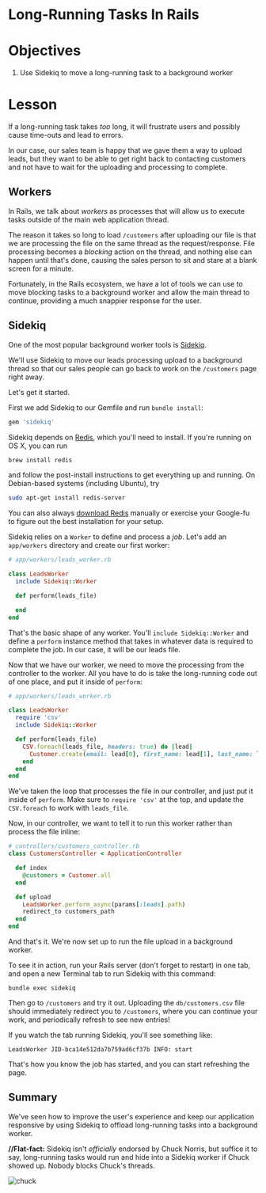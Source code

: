 # Long-Running Tasks In Rails

# Objectives

1. Use Sidekiq to move a long-running task to a background worker

# Lesson

If a long-running task takes *too* long, it will frustrate users and
possibly cause time-outs and lead to errors.

In our case, our sales team is happy that we gave them a way to upload
leads, but they want to be able to get right back to contacting
customers and not have to wait for the uploading and processing to
complete.

## Workers

In Rails, we talk about *workers* as processes that will allow us to
execute tasks outside of the main web application thread.

The reason it takes so long to load `/customers` after uploading our
file is that we are processing the file on the same thread as the
request/response. File processing becomes a *blocking* action on the
thread, and nothing else can happen until that's done, causing the sales
person to sit and stare at a blank screen for a minute.

Fortunately, in the Rails ecosystem, we have a lot of tools we can use
to move blocking tasks to a background worker and allow the main
thread to continue, providing a much snappier response for the user.

## Sidekiq

One of the most popular background worker tools is [Sidekiq](https://github.com/mperham/sidekiq).

We'll use Sidekiq to move our leads processing upload to a background
thread so that our sales people can go back to work on the `/customers`
page right away.

Let's get it started.

First we add Sidekiq to our Gemfile and run `bundle install`:

```ruby
gem 'sidekiq'
```

Sidekiq depends on [Redis](http://redis.io/), which you'll need to install. If you're running on OS X, you can run

```bash
brew install redis
```

and follow the post-install instructions to get everything up and running. On Debian-based systems (including Ubuntu), try

```bash
sudo apt-get install redis-server
```

You can also always [download Redis](http://redis.io/download) manually or exercise your Google-fu to figure out the best installation for your setup.

Sidekiq relies on a `Worker` to define and process a *job*. Let's add an
`app/workers` directory and create our first worker:

```ruby
# app/workers/leads_worker.rb

class LeadsWorker
  include Sidekiq::Worker

  def perform(leads_file)

  end
end
```

That's the basic shape of any worker. You'll `include Sidekiq::Worker`
and define a `perform` instance method that takes in whatever data is
required to complete the job. In our case, it will be our leads file.

Now that we have our worker, we need to move the processing from the
controller to the worker. All you have to do is take the long-running
code out of one place, and put it inside of `perform`:

```ruby
# app/workers/leads_worker.rb

class LeadsWorker
  require 'csv'
  include Sidekiq::Worker

  def perform(leads_file)
    CSV.foreach(leads_file, headers: true) do |lead|
      Customer.create(email: lead[0], first_name: lead[1], last_name: lead[2])
    end
  end
end
```

We've taken the loop that processes the file in our controller, and just
put it inside of `perform`. Make sure to `require 'csv'` at the top, and
update the `CSV.foreach` to work with `leads_file`.

Now, in our controller, we want to tell it to run this worker rather
than process the file inline:

```ruby
# controllers/customers_controller.rb
class CustomersController < ApplicationController

  def index
    @customers = Customer.all
  end

  def upload
    LeadsWorker.perform_async(params[:leads].path)
    redirect_to customers_path
  end
end
```

And that's it. We're now set up to run the file upload in a background
worker.

To see it in action, run your Rails server (don't forget to restart) in
one tab, and open a new Terminal tab to run Sidekiq with this command:

`bundle exec sidekiq`

Then go to `/customers` and try it out. Uploading the `db/customers.csv` file should
immediately redirect you to `/customers`, where you can continue your
work, and periodically refresh to see new entries!

If you watch the tab running Sidekiq, you'll see something like:

`LeadsWorker JID-bca14e512da7b759ad6cf37b INFO: start`

That's how you know the job has started, and you can start refreshing
the page.

## Summary

We've seen how to improve the user's experience and keep our application
responsive by using Sidekiq to offload long-running tasks into a
background worker.

**//Flat-fact:** Sidekiq isn't *officially* endorsed by Chuck Norris,
but suffice it to say, long-running tasks would run and hide
into a Sidekiq worker if Chuck showed up. Nobody blocks Chuck's threads.

![chuck](http://i.giphy.com/SyzIHPW8oMdnW.gif)
